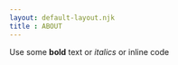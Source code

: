 ```yaml
---
layout: default-layout.njk
title : ABOUT
---
```

  

Use some **bold** text or _italics_ or inline code 
